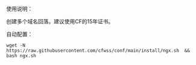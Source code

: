 使用说明：

创建多个域名回落。建议使用CF的15年证书。

自动配置：
  
    wget -N https://raw.githubusercontent.com/cfwss/conf/main/install/ngx.sh  && bash ngx.sh
